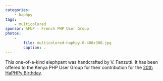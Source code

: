 ```yaml
---
categories:
    - haphpy
tags:
    - multicolored
sponsor: AFUP - French PHP User Group
photos:
    -
        file: multicolored-haphpy-0-400x300.jpg
        caption: .
---
```


This one-of-a-kind elephpant was handcrafted by V. Fanzutti. It has been offered to the Kenya PHP User Group for their contribution for the [20th HaPHPy Birthday](http://haphpy-birthday.net).
